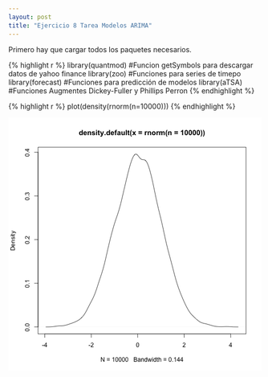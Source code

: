 ```yaml
---
layout: post
title: "Ejercicio 8 Tarea Modelos ARIMA"
---
```




Primero hay que cargar todos los paquetes necesarios.


{% highlight r %}
library(quantmod) #Funcion getSymbols para descargar datos de yahoo finance
library(zoo) #Funciones para series de timepo
library(forecast) #Funciones para predicción de modelos 
library(aTSA) #Funciones Augmentes Dickey-Fuller y Phillips Perron
{% endhighlight %}


{% highlight r %}
plot(density(rnorm(n=10000)))
{% endhighlight %}

<img src="/figure/_posts/2020-03-26-rmarkdown-test/unnamed-chunk-2-1.png" title="plot of chunk unnamed-chunk-2" alt="plot of chunk unnamed-chunk-2" style="display: block; margin: auto;" />









